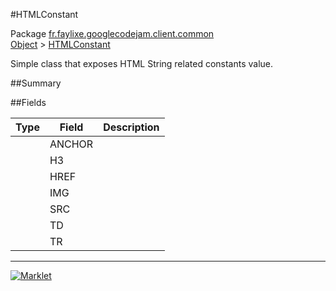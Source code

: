 #HTMLConstant

Package [fr.faylixe.googlecodejam.client.common](README.md)<br>
[Object](../../../../java/langObject.md) > [HTMLConstant](HTMLConstant.md)

<p>Simple class that exposes HTML String related constants value.</p>

##Summary


##Fields


| Type | Field | Description |
| --- | --- | --- |
|  | ANCHOR |
|  | H3 |
|  | HREF |
|  | IMG |
|  | SRC |
|  | TD |
|  | TR |
---
[![Marklet](https://img.shields.io/badge/Generated%20by-Marklet-green.svg)](https://github.com/Faylixe/marklet)